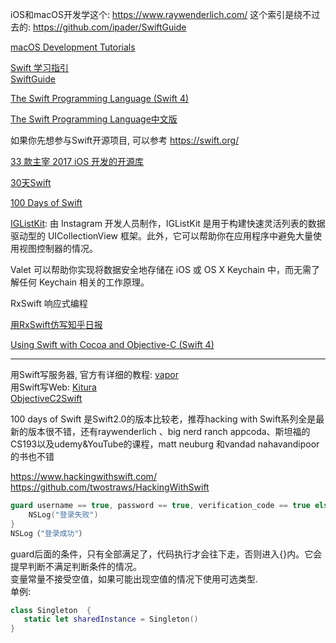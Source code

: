 iOS和macOS开发学这个: https://www.raywenderlich.com/
这个索引是绕不过去的: https://github.com/ipader/SwiftGuide

[macOS Development Tutorials](https://www.raywenderlich.com/category/macos)

[Swift 学习指引](http://swiftguide.cn/)  
[SwiftGuide](https://github.com/ipader/SwiftGuide)  

[The Swift Programming Language (Swift 4)](https://developer.apple.com/library/content/documentation/Swift/Conceptual/Swift_Programming_Language/TheBasics.html#//apple_ref/doc/uid/TP40014097-CH5-ID309)  

[The Swift Programming Language中文版](http://wiki.jikexueyuan.com/project/swift/)

如果你先想参与Swift开源项目, 可以参考 https://swift.org/  

[33 款主宰 2017 iOS 开发的开源库](http://www.cocoachina.com/ios/20170620/19555.html)  

[30天Swift](http://www.jianshu.com/p/52032bc4cbe4)  

[100 Days of Swift](http://samvlu.com/index.html)  

[IGListKit](https://github.com/Instagram/IGListKit): 由 Instagram 开发人员制作，IGListKit 是用于构建快速灵活列表的数据驱动型的 UICollectionView 框架。此外，它可以帮助你在应用程序中避免大量使用视图控制器的情况。  

Valet 可以帮助你实现将数据安全地存储在 iOS 或 OS X Keychain 中，而无需了解任何 Keychain 相关的工作原理。  

RxSwift 响应式编程   

[用RxSwift仿写知乎日报](http://www.cocoachina.com/swift/20170222/18727.html)  

[Using Swift with Cocoa and Objective-C (Swift 4)](https://developer.apple.com/library/content/documentation/Swift/Conceptual/BuildingCocoaApps/WorkingWithCocoaDataTypes.html#//apple_ref/doc/uid/TP40014216-CH6)  

---
用Swift写服务器, 官方有详细的教程: [vapor](https://github.com/vapor/vapor)  
用Swift写Web: [Kitura](https://github.com/IBM-Swift/Kitura)  
[ObjectiveC2Swift](https://objectivec2swift.com/#/home/main)  

100  days of Swift 是Swift2.0的版本比较老，推荐hacking with Swift系列全是最新的版本很不错，还有raywenderlich 、big nerd ranch appcoda、斯坦福的CS193以及udemy&YouTube的课程，matt neuburg 和vandad nahavandipoor的书也不错  

https://www.hackingwithswift.com/  
https://github.com/twostraws/HackingWithSwift  


```Swift
guard username == true, password == true, verification_code == true else {
    NSLog("登录失败")
}
NSLog（"登录成功"）
```
guard后面的条件，只有全部满足了，代码执行才会往下走，否则进入{}内。它会提早判断不满足判断条件的情况。  
变量常量不接受空值，如果可能出现空值的情况下使用可选类型.  
单例:  
```Swift
class Singleton  {
   static let sharedInstance = Singleton()
}
```







